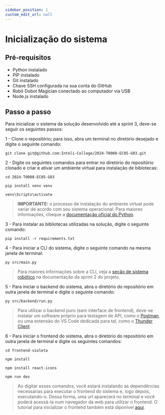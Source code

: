 ```yaml
---
sidebar_position: 1
custom_edit_url: null
---
```


# Inicialização do sistema

## Pré-requisitos

- Python instalado
- PIP instalado
- Git instalado
- Chave SSH configurada na sua conta do GitHub
- Robô Dobot Magician conectado ao computador via USB
- Node.js instalado

## Passo a passo

Para inicializar o sistema da solução desenvolvido até a sprint 3, deve-se seguir os seguintes passos:

1 - Clone o repositório; para isso, abra um terminal no diretório desejado e digite o seguinte comando:

```git clone git@github.com:Inteli-College/2024-T0008-EC05-G03.git```

2 - Digite os seguintes comandos para entrar no diretório do repositório clonado e criar e ativar um ambiente virtual para instalação de bibiotecas:

```cd 2024-T0008-EC05-G03```

```pip install venv venv```

```venv\Scripts\activate```

> **IMPORTANTE:** o processo de instalação do ambiente virtual pode variar de acordo com seu sistema operacional. Para maiores informações, cheque a [documentação oficial do Python](https://packaging.python.org/en/latest/guides/installing-using-pip-and-virtual-environments/).

3 - Para instalar as bibliotecas utilizadas na solução, digite o seguinte comando:

```pip install -r requirements.txt```

4 - Para iniciar a CLI do sistema, digite o seguinte comando na mesma janela de terminal:

```py src/main.py```

> Para maiores informações sobre a CLI, veja a [seção de sistema robótico](https://inteli-college.github.io/2024-T0008-EC05-G03/category/sistema-robótico) na documentação da sprint 2 do projeto.

5 - Para iniciar o backend do sistema, abra o diretório do repositório em outra janela de terminal e digite o seguinte comando:

```py src/backend/run.py```

> Para utilizar o backend puro (sem interface de frontend), deve-se instalar um software próprio para testagem de API, como o [Postman](https://www.postman.com/), ou uma extensão do VS Code dedicada para tal, como o [Thunder Client](https://www.thunderclient.com/).

6 - Para iniciar o frontend do sistema, abra o diretório do repositório em outra janela de terminal e digite os seguintes comandos:

```cd frontend-violeta```

``npm install``

``npm install react-icons``

``npm run dev``

> Ao digitar esses comandos, você estará instalando as dependências necessárias para executar o frontend do sistema e, logo depois, executando-o. Dessa forma, uma url aparecerá no terminal e você poderá acessá-la num navegador da web para utilizar o frontend.
> O tutorial para inicializar o frontend também está diponível [aqui](./frontend/inicializacao.md).
